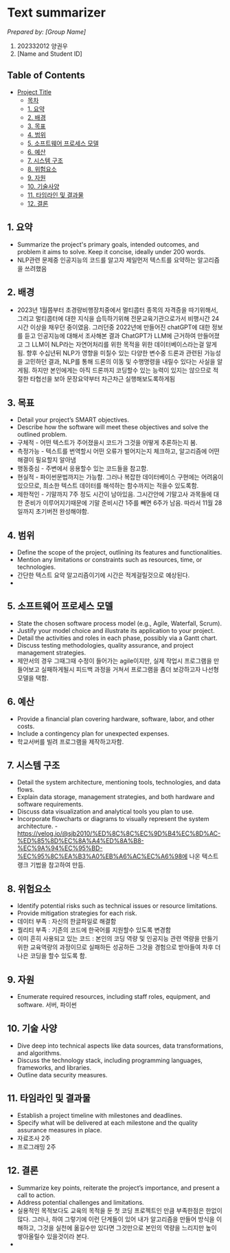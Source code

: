 # Text summarizer

_Prepared by: [Group Name]_

1. 202332012 양권우
2. [Name and Student ID]

## Table of Contents

- [Project Title](#project-title)
  - [목차](#table-of-contents)
  - [1. 요약](#1-executive-summary)
  - [2. 배경](#2-background)
  - [3. 목표](#3-objectives)
  - [4. 범위](#4-scope)
  - [5. 소프트웨어 프로세스 모델](#5-software-process-model)
  - [6. 예산](#6-budget)
  - [7. 시스템 구조](#7-system-architecture)
  - [8. 위험요소](#8-risks-assessment)
  - [9. 자원](#9-resources)
  - [10. 기술사양](#10-technical-specifications)
  - [11. 타임라인 및 결과물](#11-timeline-and-deliverables)
  - [12. 결론](#12-conclusion)


## 1. 요약

- Summarize the project's primary goals, intended outcomes, and problem it aims to solve. Keep it concise, ideally under 200 words.
-  NLP관련 문제중 인공지능의 코드를 알고자 제일먼저 텍스트를 요약하는 알고리즘을 쓰려했음 

## 2. 배경
- 2023년 1월쯤부터 초경량비행장치중에서 멀티콥터 종목의 자격증을 따기위해서, 그리고 멀티콥터에 대한 지식을 습득하기위해 전문교육기관으로가서 비행시간 24시간 이상을 채우던 중이였음.  그러던중 2022년에 만들어진 chatGPT에 대한 정보를 듣고 인공지능에 대해서 조사해본 결과
  ChatGPT가 LLM에 근거하여 만들어졌고 그 LLM이 NLP라는 자연어처리를 위한 목적을 위한 데이터베이스라는걸 알게됨.  향후 수십년뒤 NLP가 영향을 미칠수 있는 다양한 변수중 드론과 관련된 가능성을 고민하던 결과,  NLP를 통해 드론의 이동 및 수행명령을 내릴수 있다는 사실을 알게됨.
하지만 본인에게는 아직 드론까지 코딩할수 있는 능력이 있지는 않으므로 적절한 타협선을 보아 문장요약부터 차근차근 실행해보도록하게됨

## 3. 목표

- Detail your project’s SMART objectives.
- Describe how the software will meet these objectives and solve the outlined problem.
- 구체적 -  어떤 텍스트가 주어졌을시 코드가 그것을 어떻게 추론하는지 봄.
- 측정가능 - 텍스트를 번역할시 어떤 오류가 벌어지는지 체크하고, 알고리즘에 어떤 해결이 필요할지 알아냄
- 행동중심 - 주변에서 응용할수 있는 코드들을 참고함.  
- 현실적 - 파이썬문법까지는 가능함. 그러나 복잡한 데이터베이스 구현에는 어려움이 있으므로, 최소한 텍스트 데이터를 해석하는 함수까지는 적을수 있도록함.
- 제한적인 - 기말까지 7주 정도 시간이 남아있음. 그시간안에 기말고사 과목들에 대한 준비가 이루어지기때문에 기말 준비시간 1주를 빼면 6주가 남음.   따라서 11월 28일까지 초기버전 완성해야함.
  
## 4. 범위

- Define the scope of the project, outlining its features and functionalities.
- Mention any limitations or constraints such as resources, time, or technologies.
- 간단한 텍스트 요약 알고리즘이기에 시간은 적게걸릴것으로 예상된다. 
- 
## 5. 소프트웨어 프로세스 모델

- State the chosen software process model (e.g., Agile, Waterfall, Scrum).
- Justify your model choice and illustrate its application to your project.
- Detail the activities and roles in each phase, possibly via a Gantt chart.
- Discuss testing methodologies, quality assurance, and project management strategies.
- 제안서의 경우 그때그때 수정이 들어가는 agile이지만, 실제 작업시 프로그램을 만들어보고 실패하게될시 피드백 과정을 거쳐서 프로그램을 좀더 보강하고자 나선형 모델을 택함.
## 6. 예산

- Provide a financial plan covering hardware, software, labor, and other costs.
- Include a contingency plan for unexpected expenses.
-  학교서버를 빌려 프로그램을 제작하고자함.  

## 7. 시스템 구조

- Detail the system architecture, mentioning tools, technologies, and data flows.
- Explain data storage, management strategies, and both hardware and software requirements.
- Discuss data visualization and analytical tools you plan to use.
- Incorporate flowcharts or diagrams to visually represent the system architecture.
-https://velog.io/@sjb2010/%ED%8C%8C%EC%9D%B4%EC%8D%AC-%ED%85%8D%EC%8A%A4%ED%8A%B8-%EC%9A%94%EC%95%BD-%EC%95%8C%EA%B3%A0%EB%A6%AC%EC%A6%98에 나온 텍스트랭크 기법을 참고하여 만듬.
## 8. 위험요소

- Identify potential risks such as technical issues or resource limitations.
- Provide mitigation strategies for each risk.
- 데이터 부족 : 자신의 한글파일로 해결함
- 퀄리티 부족 : 기존의 코드에 한국어를 지원할수 있도록 변경함
- 이미 흔히 사용되고 있는 코드 : 본인의 코딩 역량 및 인공지능 관련 역량을 만들기위한 교육역량의 과정이므로 실패하든 성공하든 그것을 경험으로 받아들여 차후 더 나은 코딩을 할수 있도록 함.
## 9. 자원

- Enumerate required resources, including staff roles, equipment, and software.
서버, 파이썬 
## 10. 기술 사양 

- Dive deep into technical aspects like data sources, data transformations, and algorithms.
- Discuss the technology stack, including programming languages, frameworks, and libraries.
- Outline data security measures.

## 11. 타임라인 및 결과물

- Establish a project timeline with milestones and deadlines.
- Specify what will be delivered at each milestone and the quality assurance measures in place.
- 자료조사 2주
- 프로그래밍 2주
## 12. 결론

- Summarize key points, reiterate the project’s importance, and present a call to action.
- Address potential challenges and limitations.
- 실용적인 목적보다도 교육의 목적을 둔 첫 코딩 프로젝트인 만큼 부족한점은 한없이 많다. 그러나, 하여 그렇기에 이런 단계들이 있어 내가 알고리즘을 만들어 방식을 이해하고, 그것을 실천에 옮길수만 있다면 그것만으로 본인의 역량을 느리지만 높이 쌓아올릴수 있을것이라 본다.
- 
